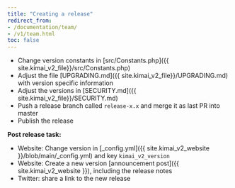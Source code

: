 ```yaml
---
title: "Creating a release"
redirect_from: 
- /documentation/team/
- /v1/team.html
toc: false
---
```


- Change version constants in [src/Constants.php]({{ site.kimai_v2_file}}/src/Constants.php)
- Adjust the file [UPGRADING.md]({{ site.kimai_v2_file}}/UPGRADING.md) with version specific information
- Adjust the versions in [SECURITY.md]({{ site.kimai_v2_file}}/SECURITY.md)
- Push a release branch called `release-x.x` and merge it as last PR into master
- Publish the release

**Post release task:**
 
- Website: Change version in [_config.yml]({{ site.kimai_v2_website }}/blob/main/_config.yml) and key `kimai_v2_version`  
- Website: Create a new version [announcement post]({{ site.kimai_v2_website }}), including the release notes
- Twitter: share a link to the new release
